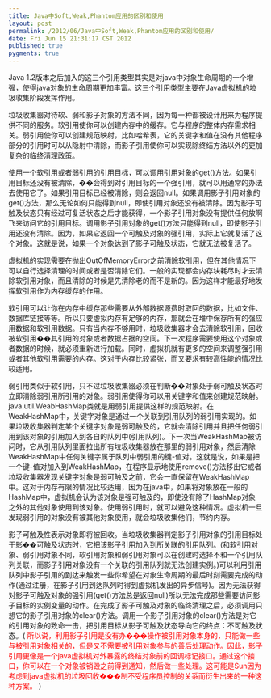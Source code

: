 ```yaml
---
title: Java中Soft,Weak,Phantom应用的区别和使用
layout: post
permalink: /2012/06/Java中Soft,Weak,Phantom应用的区别和使用/
date: Fri Jun 15 21:31:17 CST 2012
published: true
pygments: true
---
```


Java 1.2版本之后加入的这三个引用类型其实是对java中对象生命周期的一个增强，使得java对象的生命周期更加丰富。这三个引用类型主要在Java虚拟机的垃圾收集阶段发挥作用。

垃圾收集器对待软、弱和影子对象的方法不同，因为每一种都被设计用来为程序提供不同的服务。软引用使你可以创建内存中的缓存。它与程序的整体内存需求相关。弱引用使你可以创建规范映射，比如哈希表，它的关键字和值在没有其他程序部分的引用时可以从隐射中清除，而影子引用使你可以实现除终结方法以外的更加复杂的临终清理政策。

使用一个软引用或者弱引用的引用目标，可以调用引用对象的get()方法。如果引用目标还没有被清除，��会得到对引用目标的一个强引用，就可以用通常的办法去使用它了。如果引用目标已经被清除，则会返回null。如果调用影子引用对象的get()方法，那么无论如何只能得到null，即使引用对象还没有被清除。因为影子可触及状态只有经过可复活状态之后才能获得，一个影子引用对象没有提供任何放啊飞来访问它的引用目标。调用影子引用对象的get()方法只能得到null，即使影子引用还没有清除。因为，如果它返回一个可触及对象的强引用，实际上它就复活了这个对象。这就是说，如果一个对象达到了影子可触及状态，它就无法被复活了。

虚拟机的实现需要在抛出OutOfMemoryError之前清除软引用，但在其他情况下可以自行选择清理的时间或者是否清除它们。一般的实现都会内存块耗尽时才去清除软引用对象，而且清除的时候是先清除老的而不是新的。因为这样才能最好地发挥软引用作为内存缓存的作用。

软引用可以让你在内存中缓存那些需要从外部数据源费时取回的数据，比如文件、数据库链接等等。所以只要虚拟内存有足够的内存，那就会在堆中保存所有的强应用数据和软引用数据。只有当内存不够用时，垃圾收集器才会去清除软引用，回收被软引用��其引用的对象或者数据占据的空间。下一次程序需要使用这个对象或者数据的时候，就必须重新进行加载。同时，虚拟机就有更多的空间来调整强引用或者其他软引用需要的内存。这对于内存比较紧张，而又要求有较高性能的情况比较适用。

弱引用类似于软引用，只不过垃圾收集器必须在判断��对象处于弱可触及状态时立即清除弱引用所引用的对象。弱引用使得你可以用关键字和值来创建规范映射。java.util.WeabHashMap类就是用弱引用提供这样的规范映射。在WeakHashMap中，关键字对象是通过一个关联到引用队列的弱引用实现的。如果垃圾收集器判定某个关键字对象是弱可触及的，它就会清除引用并且把任何弱引用到该对象的引用加入到各自的队列中(引用队列)。下一次当WeakHashMap被访问时，它从引用队列里面拉出所有垃圾收集器放在那里的弱引用对象，然后清除WeakHashMap中任何关键字属于队列中弱引用的键-值对。这就是说，如果是把一个键-值对加入到WeakHashMap，在程序显示地使用remove()方法移出它或者垃圾收集器发现关键字对象是弱可触及之前，它会一直保留在WeakHashMap中。这对于内存有限的情况比较适用，因为在java中，如果将对象放在一般的HashMap中，虚拟机会认为该对象是强可触及的，即使没有除了HashMap对象之外的其他对象使用到该对象。使用弱引用时，就可以避免这种情况。虚拟机一旦发现弱引用的对象没有被其他对象使用，就会垃圾收集他们，节约内存。

影子可触及性表示对象即将被回收。当垃圾收集器判定影子引用对象的引用目标处于影��可触及状态时，它把该影子引用加入到所关联的引用队列。(和软引用对象、弱引用对象不同，软引用对象和弱引用对象可以在创建时选择不和一个引用队列关联，而影子引用对象没有一个关联的引用队列就无法创建实例。)可以利用引用队列中影子引用的到达来触发一些你希望在对象生命周期的最后时刻需要完成的动作(通过注册，在影子引用到达队列时得到虚拟机发出的异步信号)。因为无法获得对影子可触及对象的强引用(get()方法总是返回null)所以无法完成那些需要访问影子目标的实例变量的动作。在完成了影子可触及对象的临终清理之后，必须调用只想它的影子引用对象的clear()方法。调用一个影子引用对象的clear()方法是对它的引用对象的致命一击，把引用目标从影子可触及状态导向它的终点：不可触及状态。(
<span style="color: red;">所以说，利用影子引用是没有办���操作被引用对象本身的，只能做一些与被引用对象相关的，但是又不需要被引用对象参与的善后处理动作。因此，影子引用更像是一个java虚拟机对外暴露的终结对象前的回调标记接口。通过这个接口，你可以在一个对象被销毁之前得到通知，然后做一些处理。这可能是Sun因为考虑到java虚拟机的垃圾回收���制不受程序员控制的关系而衍生出来的一种这种方案。</span>
)
